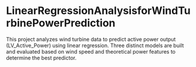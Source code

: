 # LinearRegressionAnalysisforWindTurbinePowerPrediction
This project analyzes wind turbine data to predict active power output (LV_Active_Power) using linear regression. Three distinct models are built and evaluated based on wind speed and theoretical power features to determine the best predictor.
